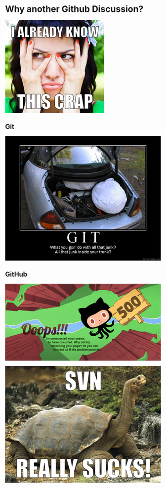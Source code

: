 <!SLIDE center transition=fade>

# Why another Github Discussion? #

![again](already_know.jpeg "What, again?")

<!SLIDE center transition=cover>

## Git ##

![gitintrunk](git_trunk.jpg)

<!SLIDE center transition=uncover>

## GitHub ##

![github500](github_500.png)

<!SLIDE center transition=cover>

![tortoise](tortoise.jpg)
